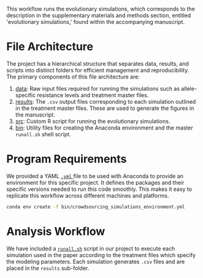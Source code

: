 This workflow runs the evolutionary simulations, which corresponds to the description in the supplementary materials and methods section, entitled 'evolutionary simulations,' found within the accompanying manuscript. 

# File Architecture
The project has a hierarchical structure that separates data, results, and scripts into distinct folders for efficient management and reproducibility. The primary components of this file architecture are:

1. [data](): Raw input files required for running the simulations such as allele-specific resistance levels and treatment master files.
2. [results](): The ```.csv``` output files corresponding to each simulation outlined in the treatment master files. These are used to generate the figures in the manuscript. 
3. [src](): Custom R script for running the evolutionary simulations.
4. [bin](): Utility files for creating the Anaconda environment and the master ```runall.sh``` shell script.

# Program Requirements
We provided a YAML [```.yml``` ]() file to be used with Anaconda to provide an environment for this specific project. It defines the packages and their specific versions needed to run this code smoothly. This makes it easy to replicate this workflow across different machines and platforms. 

```bash
conda env create -f bin/crowdsourcing_simulations_environment.yml
```

# Analysis Workflow
We have included a [```runall.sh```]() script in our project to execute each simulation used in the paper according to the treatment files which specify the modeling parameters. Each simulation generates ```.csv``` files and are placed in the ```results``` sub-folder. 
